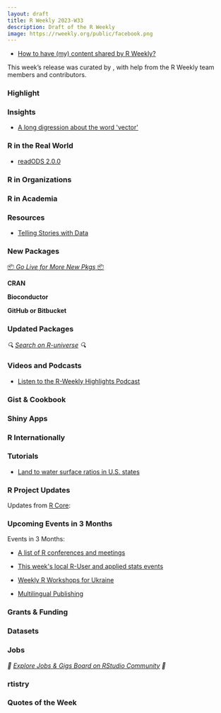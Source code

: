 ```yaml
---
layout: draft
title: R Weekly 2023-W33
description: Draft of the R Weekly
image: https://rweekly.org/public/facebook.png
---
```


+ [How to have (my) content shared by R Weekly?](https://github.com/rweekly/rweekly.org#how-to-have-my-content-shared-by-r-weekly)

This week’s release was curated by [](), with help from the R Weekly team members and contributors.



### Highlight



### Insights

+ [A long digression about the word 'vector'](https://www.mm218.dev/posts/2023-08-07-vector/)

### R in the Real World

* [readODS 2.0.0](https://chainsawriot.com/postmannheim/2023/08/06/readods2.html)

### R in Organizations



### R in Academia



### Resources

+ [Telling Stories with Data](https://tellingstorieswithdata.com)

### New Packages

<p class="added-hostname"><a href="https://rweekly.org/live" target="_blank" class="externalLink">📦 <i>Go Live for More New Pkgs</i> 📦</a></p>


**CRAN**



**Bioconductor**



**GitHub or Bitbucket**



### Updated Packages

<i>🔍 [Search on R-universe](https://r-universe.dev/search/) 🔍</i>



### Videos and Podcasts

+ [Listen to the R-Weekly Highlights Podcast](https://rweekly.fireside.fm/)



### Gist & Cookbook



### Shiny Apps



### R Internationally



### Tutorials

+ [Land to water surface ratios in U.S. states](https://jonathankitt.netlify.app/posts/2023-08-04-tt-us/)


<!--<div class="post-more-begin></div><div class="post-more-end"></div>-->

### R Project Updates

Updates from [R Core](http://developer.r-project.org/blosxom.cgi/R-devel/NEWS):


### Upcoming Events in 3 Months

Events in 3 Months:

+ [A list of R conferences and meetings](https://jumpingrivers.github.io/meetingsR/events.html)

+ [This week's local R-User and applied stats events](https://community.rstudio.com/c/irl)

+ [Weekly R Workshops for Ukraine](https://sites.google.com/view/dariia-mykhailyshyna/main/r-workshops-for-ukraine)

+ [Multilingual Publishing](https://ropensci.org/commcalls/nov2023-multilingual/)

### Grants & Funding


### Datasets


### Jobs

<i>💼 [Explore Jobs & Gigs Board on RStudio Community](https://community.rstudio.com/c/jobs/) 💼</i>

### rtistry



### Quotes of the Week

